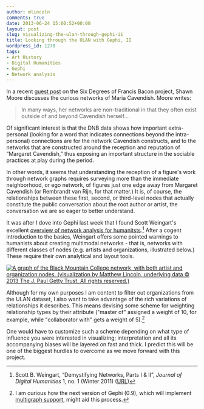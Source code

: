 ```yaml
---
author: mlincoln
comments: true
date: 2013-06-24 15:00:52+00:00
layout: post
slug: visualizing-the-ulan-through-gephi-ii
title: Looking through the ULAN with Gephi, II
wordpress_id: 1270
tags:
- Art History
- Digital Humanities
- Gephi
- Network analysis
---
```


In a recent [guest post](http://sixdegreesoffrancisbacon.com/post/53595757782/networks-as-constructs-the-curious-case-of-margaret) on the Six Degrees of Francis Bacon project, Shawn Moore discusses the curious networks of Maria Cavendish. Moore writes:


> In many ways, her networks are non-traditional in that they often exist outside of and beyond Cavendish herself…

Of significant interest is that the DNB data shows how important extra-personal (looking for a word that indicates connections beyond the intra-personal) connections are for the network Cavendish constructs, and to the networks that are constructed around the reception and reputation of “Margaret Cavendish,” thus exposing an important structure in the sociable practices at play during the period.


In other words, it seems that understanding the reception of a figure's work through network graphs requires surveying more than the immediate neighborhood, or ego network, of figures just one edge away from Margaret Cavendish (or Rembrandt van Rijn, for that matter.) It is, of course, the relationships between these first, second, or third-level nodes that actually constitute the public conversation about the root author or artist, the conversation we are so eager to better understand.

It was after I dove into Gephi last week that I found Scott Weingart's excellent [overview of network analysis for humanitsts](http://journalofdigitalhumanities.org/1-1/demystifying-networks-by-scott-weingart/).[^1] After a cogent introduction to the basics, Weingart offers some pointed warnings to humanists about creating multimodal networks - that is, networks with different classes of nodes (e.g. artists and organizations, illustrated below.) These require their own analytical and layout tools.

[![A graph of the Black Mountain College network, with both artist and organization nodes. (visualization by Matthew Lincoln, underlying data © 2013 The J. Paul Getty Trust. All rights reserved.)][blackmountain]](http://mlincoln.files.wordpress.com/2013/06/screen-shot-2013-06-23-at-3-47-03-pm.png)

[blackmountain]: http://mlincoln.files.wordpress.com/2013/06/screen-shot-2013-06-23-at-3-47-03-pm.png "A graph of the Black Mountain College network, with both artist and organization nodes. (visualization by Matthew Lincoln, underlying data © 2013 The J. Paul Getty Trust. All rights reserved.)"

Although for my own purposes I am content to filter out organizations from the ULAN dataset, I also want to take advantage of the rich variations of relationships it describes. This means devising some scheme for weighting relationship types by their attribute ("master of" assigned a weight of 10, for example, while "collaborator with" gets a weight of 5).[^2]

One would have to customize such a scheme depending on what type of influence you were interested in visualizing; interpretation and all its accompanying biases will be layered on fast and thick. I predict this will be one of the biggest hurdles to overcome as we move forward with this project.


	
[^1]: Scott B. Weingart, “Demystifying Networks, Parts I & II”, *Journal of Digital Humanities* 1, no. 1 (Winter 2011) ([URL](http://journalofdigitalhumanities.org/1-1/demystifying-networks-by-scott-weingart/))

	
[^2]: I am curious how the next version of Gephi (0.9), which will implement [multigraph support](https://gephi.org/2013/rebuilding-gephis-core-for-the-0-9-version/), might aid this process.



